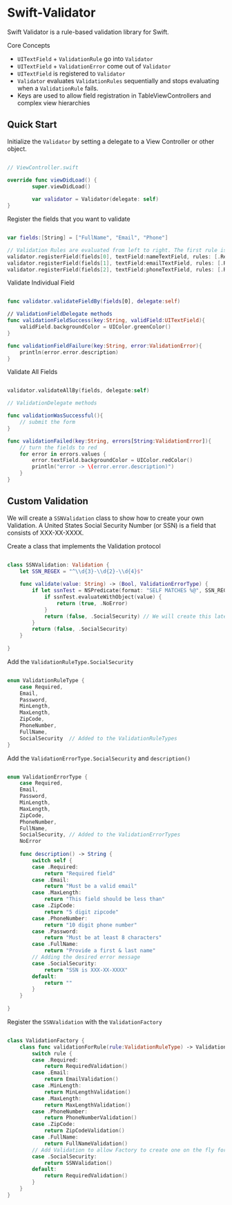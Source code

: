Swift-Validator
===============

Swift Validator is a rule-based validation library for Swift.

Core Concepts

* ```UITextField``` + ```ValidationRule``` go into  ```Validator```
* ```UITextField``` + ```ValidationError``` come out of ```Validator```
* ```UITextField``` is registered to ```Validator```
* ```Validator``` evaluates ```ValidationRules``` sequentially and stops evaluating when a ```ValidationRule``` fails. 
* Keys are used to allow field registration in TableViewControllers and complex view hierarchies

## Quick Start

Initialize the ```Validator``` by setting a delegate to a View Controller or other object.

```swift

// ViewController.swift

override func viewDidLoad() {
        super.viewDidLoad()
        
        var validator = Validator(delegate: self)
}

```

Register the fields that you want to validate

```swift

var fields:[String] = ["FullName", "Email", "Phone"]

// Validation Rules are evaluated from left to right. The first rule is ValidationRuleType.Required the second is ValidationRuleType.FullName.
validator.registerField(fields[0], textField:nameTextField, rules: [.Required, .FullName])
validator.registerField(fields[1], textField:emailTextField, rules: [.Required, .Email])
validator.registerField(fields[2], textField:phoneTextField, rules: [.Required, .PhoneNumber])

```

Validate Individual Field

```swift

func validator.validateFieldBy(fields[0], delegate:self)

// ValidationFieldDelegate methods
func validationFieldSuccess(key:String, validField:UITextField){
	validField.backgroundColor = UIColor.greenColor()
}

func validationFieldFailure(key:String, error:ValidationError){
	println(error.error.description)
}

```

Validate All Fields

```swift

validator.validateAllBy(fields, delegate:self)

// ValidationDelegate methods

func validationWasSuccessful(){
	// submit the form
}

func validationFailed(key:String, errors[String:ValidationError]){
	// turn the fields to red
	for error in errors.values {
		error.textField.backgroundColor = UIColor.redColor()
		println("error -> \(error.error.description)")
	}
}

```

## Custom Validation 

We will create a ```SSNValidation``` class to show how to create your own Validation. A United States Social Security Number (or SSN) is a field that consists of XXX-XX-XXXX. 

Create a class that implements the Validation protocol

```swift

class SSNValidation: Validation {
    let SSN_REGEX = "^\\d{3}-\\d{2}-\\d{4}$"
    
    func validate(value: String) -> (Bool, ValidationErrorType) {
        if let ssnTest = NSPredicate(format: "SELF MATCHES %@", SSN_REGEX) {
            if ssnTest.evaluateWithObject(value) {
                return (true, .NoError)
            }
            return (false, .SocialSecurity) // We will create this later ValidationErrorType.SocialSecurity
        }
        return (false, .SocialSecurity)
    }
    
}

```

Add the ```ValidationRuleType.SocialSecurity``` 

```swift

enum ValidationRuleType {
    case Required,
    Email,
    Password,
    MinLength,
    MaxLength,
    ZipCode,
    PhoneNumber,
    FullName,
    SocialSecurity	// Added to the ValidationRuleTypes
}

```

Add the ```ValidationErrorType.SocialSecurity``` and ```description()```

```swift

enum ValidationErrorType {
    case Required,
    Email,
    Password,
    MinLength,
    MaxLength,
    ZipCode,
    PhoneNumber,
    FullName,
    SocialSecurity,	// Added to the ValidationErrorTypes
    NoError
    
    func description() -> String {
        switch self {
        case .Required:
            return "Required field"
        case .Email:
            return "Must be a valid email"
        case .MaxLength:
            return "This field should be less than"
        case .ZipCode:
            return "5 digit zipcode"
        case .PhoneNumber:
            return "10 digit phone number"
        case .Password:
            return "Must be at least 8 characters"
        case .FullName:
            return "Provide a first & last name"
        // Adding the desired error message
        case .SocialSecurity:
        	return "SSN is XXX-XX-XXXX"
        default:
            return ""
        }
    }
    
}

```
Register the ```SSNValidation``` with the ```ValidationFactory```

```swift

class ValidationFactory {
    class func validationForRule(rule:ValidationRuleType) -> Validation {
        switch rule {
        case .Required:
            return RequiredValidation()
        case .Email:
            return EmailValidation()
        case .MinLength:
            return MinLengthValidation()
        case .MaxLength:
            return MaxLengthValidation()
        case .PhoneNumber:
            return PhoneNumberValidation()
        case .ZipCode:
            return ZipCodeValidation()
        case .FullName:
            return FullNameValidation()
        // Add Validation to allow Factory to create one on the fly for you
        case .SocialSecurity:
        	return SSNValidation()
        default:
            return RequiredValidation()
        }
    }
}

```






